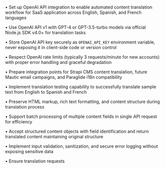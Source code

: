 • Set up OpenAI API integration to enable automated content translation workflow for SaaS application across English, Spanish, and French languages

• Use OpenAI API v1 with GPT-4 or GPT-3.5-turbo models via official Node.js SDK v4.0+ for translation tasks

• Store OpenAI API key securely as `OPENAI_API_KEY` environment variable, never exposing it in client-side code or version control

• Respect OpenAI rate limits (typically 3 requests/minute for new accounts) with proper error handling and graceful degradation

• Prepare integration points for Strapi CMS content translation, future Mautic email campaigns, and Paraglide i18n compatibility

• Implement translation testing capability to successfully translate sample text from English to Spanish and French

• Preserve HTML markup, rich text formatting, and content structure during translation process

• Support batch processing of multiple content fields in single API request for efficiency

• Accept structured content objects with field identification and return translated content maintaining original structure

• Implement input validation, sanitization, and secure error logging without exposing sensitive data

• Ensure translation requests